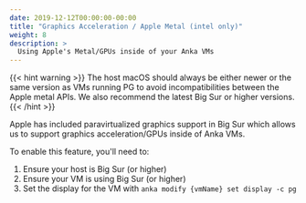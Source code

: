 ```yaml
---
date: 2019-12-12T00:00:00-00:00
title: "Graphics Acceleration / Apple Metal (intel only)"
weight: 8
description: >
  Using Apple's Metal/GPUs inside of your Anka VMs
---
```


{{< hint warning >}}
The host macOS should always be either newer or the same version as VMs running PG to avoid incompatibilities between the Apple metal APIs. We also recommend the latest Big Sur or higher versions.
{{< /hint >}}

Apple has included paravirtualized graphics support in Big Sur which allows us to support graphics acceleration/GPUs inside of Anka VMs.

To enable this feature, you'll need to:

1. Ensure your host is Big Sur (or higher)
2. Ensure your VM is using Big Sur (or higher)
3. Set the display for the VM with `anka modify {vmName} set display -c pg`
